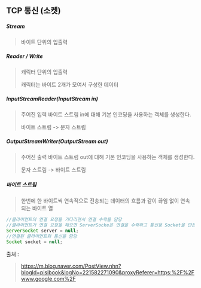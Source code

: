 ## TCP 통신 (소켓)

##### Stream

> 바이트 단위의 입출력

##### Reader / Write

> 캐릭터 단위의 입출력
>
> 캐릭터는 바이트 2개가 모여서 구성한 데이터

##### InputStreamReader(InputStream in)

> 주어진 입력 바이트 스트림 in에 대해 기본 인코딩을 사용하는 객체를 생성한다.
>
> 바이트 스트림 -> 문자 스트림

#####  OutputStreamWriter(OutputStream out)

> 주어진 출력 바이트 스트림 out에 대해 기본 인코딩을 사용하는 객체를 생성한다. 
>
> 문자 스트림 -> 바이트 스트림

##### 바이트 스트림

> 한번에 한 바이트씩 연속적으로 전송되는 데이터의 흐름과 같이 끊임 없이 연속되는 바이트 열



```java
//클라이언트의 연결 요청을 기다리면서 연결 수락을 담당
//클라이언트가 연결 요청을 해오면 ServerSocke은 연결을 수락하고 통신용 Socket을 만든다.
ServerSocket server = null;
//연결된 클라이언트와 통신을 담당
Socket socket = null;
```



출처 :

>  https://m.blog.naver.com/PostView.nhn?blogId=pisibook&logNo=221582271090&proxyReferer=https:%2F%2Fwww.google.com%2F

